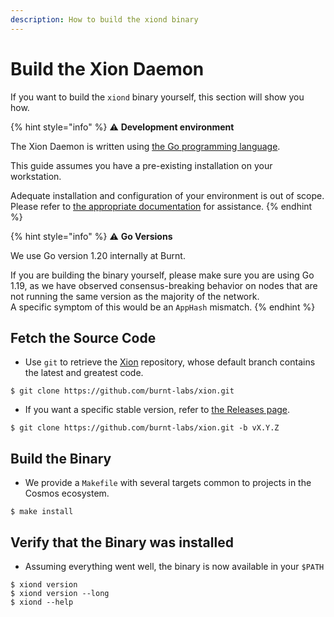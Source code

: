 ```yaml
---
description: How to build the xiond binary
---
```


# Build the Xion Daemon

If you want to build the `xiond` binary yourself, this section will show you how.

{% hint style="info" %}
:warning: **Development environment**

The Xion Daemon is written using [the Go programming language](https://go.dev/).

This guide assumes you have a pre-existing installation on your workstation.&#x20;

Adequate installation and configuration of your environment is out of scope. Please refer to [the appropriate documentation](https://go.dev/doc/install) for assistance.
{% endhint %}

{% hint style="info" %}
:warning: **Go Versions**

We use Go version 1.20 internally at Burnt.

If you are building the binary yourself, please make sure you are using Go 1.19, as we have observed consensus-breaking behavior on nodes that are not running the same version as the majority of the network.\
A specific symptom of this would be an `AppHash` mismatch.
{% endhint %}

## Fetch the Source Code

* Use `git` to retrieve the [Xion](https://github.com/burnt-labs/xion) repository, whose default branch contains the latest and greatest code.

```
$ git clone https://github.com/burnt-labs/xion.git
```

* If you want a specific stable version, refer to [the Releases page](https://github.com/burnt-labs/burnt/releases).

```
$ git clone https://github.com/burnt-labs/xion.git -b vX.Y.Z
```

## Build the Binary

* We provide a `Makefile` with several targets common to projects in the Cosmos ecosystem.

```
$ make install
```

## Verify that the Binary was installed

* Assuming everything went well, the binary is now available in your `$PATH`

```
$ xiond version
$ xiond version --long
$ xiond --help
```

